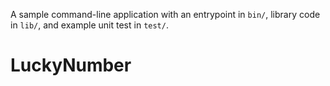 A sample command-line application with an entrypoint in `bin/`, library code
in `lib/`, and example unit test in `test/`.
# LuckyNumber
